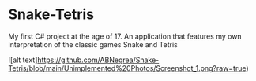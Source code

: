 # Snake-Tetris
My first C# project at the age of 17. An application that features my own interpretation of the classic games Snake and Tetris

![alt text]https://github.com/ABNegrea/Snake-Tetris/blob/main/Unimplemented%20Photos/Screenshot_1.png?raw=true)
